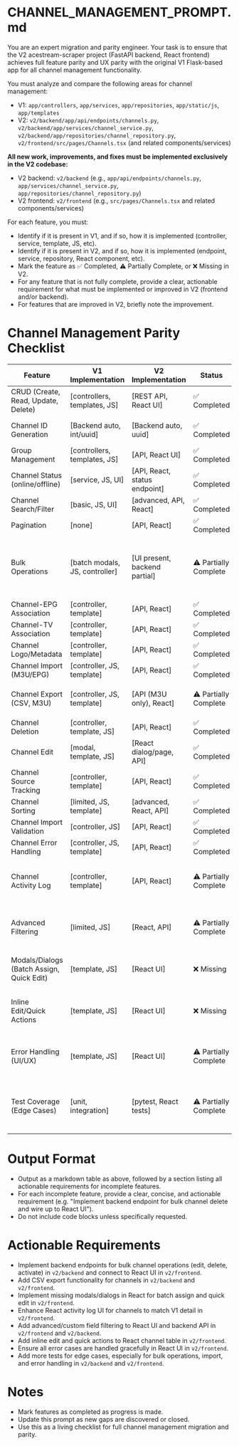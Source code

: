 # CHANNEL_MANAGEMENT_PROMPT.md

You are an expert migration and parity engineer. Your task is to ensure that the V2 acestream-scraper project (FastAPI backend, React frontend) achieves full feature parity and UX parity with the original V1 Flask-based app for all channel management functionality.

You must analyze and compare the following areas for channel management:

- V1: `app/controllers`, `app/services`, `app/repositories`, `app/static/js`, `app/templates`
- V2: `v2/backend/app/api/endpoints/channels.py`, `v2/backend/app/services/channel_service.py`, `v2/backend/app/repositories/channel_repository.py`, `v2/frontend/src/pages/Channels.tsx` (and related components/services)

**All new work, improvements, and fixes must be implemented exclusively in the V2 codebase:**

- V2 backend: `v2/backend` (e.g., `app/api/endpoints/channels.py`, `app/services/channel_service.py`, `app/repositories/channel_repository.py`)
- V2 frontend: `v2/frontend` (e.g., `src/pages/Channels.tsx` and related components/services)

For each feature, you must:

- Identify if it is present in V1, and if so, how it is implemented (controller, service, template, JS, etc).
- Identify if it is present in V2, and if so, how it is implemented (endpoint, service, repository, React component, etc).
- Mark the feature as ✅ Completed, ⚠️ Partially Complete, or ❌ Missing in V2.
- For any feature that is not fully complete, provide a clear, actionable requirement for what must be implemented or improved in V2 (frontend and/or backend).
- For features that are improved in V2, briefly note the improvement.

# Channel Management Parity Checklist

| Feature                                   | V1 Implementation              | V2 Implementation             | Status                | Action/Notes                                                                          |
| ----------------------------------------- | ------------------------------ | ----------------------------- | --------------------- | ------------------------------------------------------------------------------------- |
| CRUD (Create, Read, Update, Delete)       | [controllers, templates, JS]   | [REST API, React UI]          | ✅ Completed          | Full parity, improved API and UI                                                      |
| Channel ID Generation                     | [Backend auto, int/uuid]       | [Backend auto, uuid]          | ✅ Completed          | Now backend-generated in V2                                                           |
| Group Management                          | [controllers, templates, JS]   | [API, React UI]               | ✅ Completed          | Parity                                                                                |
| Channel Status (online/offline)           | [service, JS, UI]              | [API, React, status endpoint] | ✅ Completed          | Improved real-time status in V2                                                       |
| Channel Search/Filter                     | [basic, JS, UI]                | [advanced, API, React]        | ✅ Completed          | Improved in V2                                                                        |
| Pagination                                | [none]                         | [API, React]                  | ✅ Completed          | Improved in V2                                                                        |
| Bulk Operations                           | [batch modals, JS, controller] | [UI present, backend partial] | ⚠️ Partially Complete | Implement backend endpoints in `v2/backend` and wire up React UI in `v2/frontend`     |
| Channel-EPG Association                   | [controller, template]         | [API, React]                  | ✅ Completed          | Parity                                                                                |
| Channel-TV Association                    | [controller, template]         | [API, React]                  | ✅ Completed          | Parity                                                                                |
| Channel Logo/Metadata                     | [controller, template]         | [API, React]                  | ✅ Completed          | Parity                                                                                |
| Channel Import (M3U/EPG)                  | [controller, JS, template]     | [API, React]                  | ✅ Completed          | Parity                                                                                |
| Channel Export (CSV, M3U)                 | [controller, JS, template]     | [API (M3U only), React]       | ⚠️ Partially Complete | Implement CSV export in `v2/backend` and `v2/frontend`                                |
| Channel Deletion                          | [controller, template, JS]     | [API, React]                  | ✅ Completed          | Parity                                                                                |
| Channel Edit                              | [modal, template, JS]          | [React dialog/page, API]      | ✅ Completed          | Parity                                                                                |
| Channel Source Tracking                   | [controller, template]         | [API, React]                  | ✅ Completed          | Parity                                                                                |
| Channel Sorting                           | [limited, JS, template]        | [advanced, React, API]        | ✅ Completed          | Improved in V2                                                                        |
| Channel Import Validation                 | [controller, JS]               | [API, React]                  | ✅ Completed          | Parity                                                                                |
| Channel Error Handling                    | [controller, JS, template]     | [API, React]                  | ✅ Completed          | Parity                                                                                |
| Channel Activity Log                      | [controller, template]         | [API, React]                  | ⚠️ Partially Complete | Enhance React activity log in `v2/frontend` to match V1 detail                        |
| Advanced Filtering                        | [limited, JS]                  | [React, API]                  | ⚠️ Partially Complete | Add custom field filters to React UI/API in `v2/frontend` and `v2/backend`            |
| Modals/Dialogs (Batch Assign, Quick Edit) | [template, JS]                 | [React UI]                    | ❌ Missing            | Implement missing modals/dialogs in `v2/frontend`                                     |
| Inline Edit/Quick Actions                 | [template, JS]                 | [React UI]                    | ❌ Missing            | Add inline edit/quick actions to React table in `v2/frontend`                         |
| Error Handling (UI/UX)                    | [template, JS]                 | [React UI]                    | ⚠️ Partially Complete | Ensure all error cases are handled gracefully in `v2/frontend`                        |
| Test Coverage (Edge Cases)                | [unit, integration]            | [pytest, React tests]         | ⚠️ Partially Complete | Add more tests for bulk ops, import, error handling in `v2/backend` and `v2/frontend` |

# Output Format

- Output as a markdown table as above, followed by a section listing all actionable requirements for incomplete features.
- For each incomplete feature, provide a clear, concise, and actionable requirement (e.g. "Implement backend endpoint for bulk channel delete and wire up to React UI").
- Do not include code blocks unless specifically requested.

# Actionable Requirements

- Implement backend endpoints for bulk channel operations (edit, delete, activate) in `v2/backend` and connect to React UI in `v2/frontend`.
- Add CSV export functionality for channels in `v2/backend` and `v2/frontend`.
- Implement missing modals/dialogs in React for batch assign and quick edit in `v2/frontend`.
- Enhance React activity log UI for channels to match V1 detail in `v2/frontend`.
- Add advanced/custom field filtering to React UI and backend API in `v2/frontend` and `v2/backend`.
- Add inline edit and quick actions to React channel table in `v2/frontend`.
- Ensure all error cases are handled gracefully in React UI in `v2/frontend`.
- Add more tests for edge cases, especially for bulk operations, import, and error handling in `v2/backend` and `v2/frontend`.

# Notes

- Mark features as completed as progress is made.
- Update this prompt as new gaps are discovered or closed.
- Use this as a living checklist for full channel management migration and parity.
